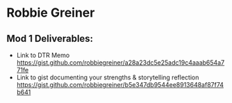 # Robbie Greiner

## Mod 1 Deliverables:
* Link to DTR Memo https://gist.github.com/robbiegreiner/a28a23dc5e25adc19c4aaab654a771fe 
* Link to gist documenting your strengths & storytelling reflection 
    https://gist.github.com/robbiegreiner/b5e347db9544ee8913648af87f74b641
